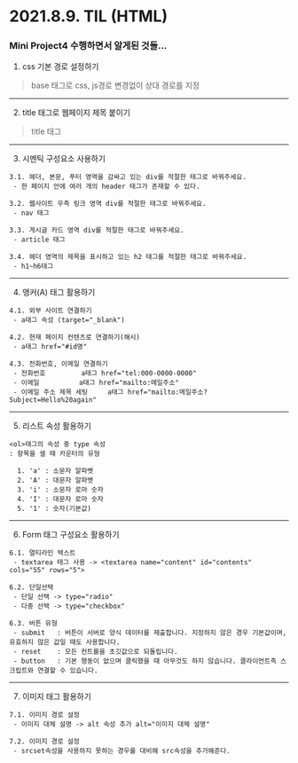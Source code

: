 # 2021.8.9. TIL (HTML)

### Mini Project4 수행하면서 알게된 것들...

1. css 기본 경로 설정하기
> base 태그로 css, js경로 변경없이 상대 경로를 지정

---

2. title 태그로 웹페이지 제목 붙이기
> title 태그

---

3. 시멘틱 구성요소 사용하기
```
3.1. 헤더, 본문, 푸터 영역을 감싸고 있는 div를 적절한 태그로 바꿔주세요.
 - 한 페이지 안에 여러 개의 header 태그가 존재할 수 있다.

3.2. 웹사이트 우측 링크 영역 div를 적절한 태그로 바꿔주세요.
 - nav 태그

3.3. 게시글 카드 영역 div를 적절한 태그로 바꿔주세요.
 - article 태그

3.4. 헤더 영역의 제목을 표시하고 있는 h2 태그를 적절한 태그로 바꿔주세요.
 - h1~h6태그
```

---

4. 앵커(A) 태그 활용하기
```
4.1. 외부 사이트 연결하기
 - a태그 속성 (target="_blank")

4.2. 현재 페이지 컨텐츠로 연결하기(해시)
 - a태그 href="#id명"

4.3. 전화번호, 이메일 연결하기
 - 전화번호 		a태그 href="tel:000-0000-0000"
 - 이메일    		a태그 href="mailto:메일주소"
 - 이메일 주소 제목 세팅  	a태그 href="mailto:메일주소?Subject=Hello%20again"
```

---

5. 리스트 속성 활용하기
```
<ol>태그의 속성 중 type 속성
: 항목을 셀 때 카운터의 유형

  1. 'a' : 소문자 알파벳
  2. 'A' : 대문자 알파벳
  3. 'i' : 소문자 로마 숫자
  4. 'I' : 대문자 로마 숫자
  5. '1' : 숫자(기본값)
```

---

6. Form 태그 구성요소 활용하기
```
6.1. 멀티라인 텍스트
 - textarea 태그 사용 -> <textarea name="content" id="contents" cols="55" rows="5">

6.2. 단일선택
 - 단일 선택 -> type="radio"
 - 다중 선택 -> type="checkbox"

6.3. 버튼 유형
 - submit	: 버튼이 서버로 양식 데이터를 제출합니다. 지정하지 않은 경우 기본값이며, 유효하지 않은 값일 때도 사용합니다.
 - reset	: 모든 컨트롤을 초깃값으로 되돌립니다.
 - button 	: 기본 행동이 없으며 클릭했을 때 아무것도 하지 않습니다. 클라이언트측 스크립트와 연결할 수 있습니다.
```

---

7. 이미지 태그 활용하기
```
7.1. 이미지 경로 설정
 - 이미지 대체 설명 -> alt 속성 추가 alt="이미지 대체 설명"

7.2. 이미지 경로 설정
 - srcset속성을 사용하지 못하는 경우를 대비해 src속성을 추가해준다.
```
